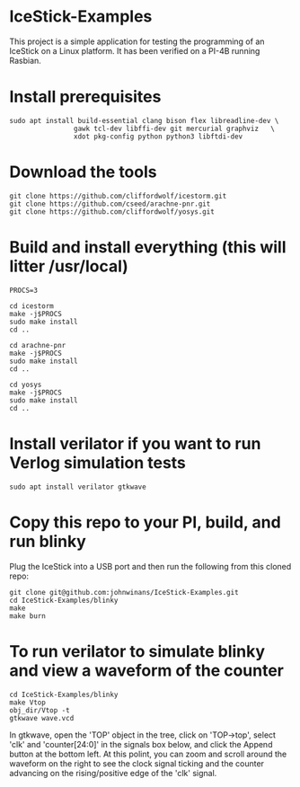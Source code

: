 # IceStick-Examples

This project is a simple application for testing the programming of 
an IceStick on a Linux platform.  It has been verified on a 
PI-4B running Rasbian.

# Install prerequisites

    sudo apt install build-essential clang bison flex libreadline-dev \
                    gawk tcl-dev libffi-dev git mercurial graphviz   \
                    xdot pkg-config python python3 libftdi-dev


# Download the tools

    git clone https://github.com/cliffordwolf/icestorm.git
    git clone https://github.com/cseed/arachne-pnr.git
    git clone https://github.com/cliffordwolf/yosys.git


# Build and install everything (this will litter /usr/local)

    PROCS=3

    cd icestorm
    make -j$PROCS
    sudo make install
    cd ..

    cd arachne-pnr
    make -j$PROCS
    sudo make install
    cd ..

    cd yosys
    make -j$PROCS
    sudo make install
    cd ..


# Install verilator if you want to run Verlog simulation tests

	sudo apt install verilator gtkwave

# Copy this repo to your PI, build, and run blinky

Plug the IceStick into a USB port and then run the following from this cloned repo:

	git clone git@github.com:johnwinans/IceStick-Examples.git
	cd IceStick-Examples/blinky
	make
	make burn

# To run verilator to simulate blinky and view a waveform of the counter

	cd IceStick-Examples/blinky
	make Vtop
	obj_dir/Vtop -t
	gtkwave wave.vcd

In gtkwave, open the 'TOP' object in the tree, click on 'TOP->top', select 'clk'
and 'counter[24:0]' in the signals box below, and click the Append button at the bottom left.
At this polint, you can zoom and scroll around the waveform on the right to see the clock
signal ticking and the counter advancing on the rising/positive edge of the 'clk' signal.
